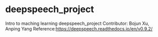 # deepspeech_project
Intro to maching learning
deepspeech_project
Contributor: Bojun Xu, Anping Yang
Reference:https://deepspeech.readthedocs.io/en/v0.9.2/
